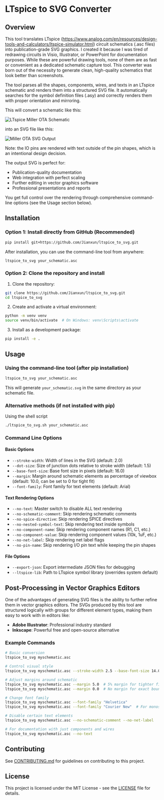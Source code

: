 # LTspice to SVG Converter

## Overview

This tool translates LTspice (https://www.analog.com/en/resources/design-tools-and-calculators/ltspice-simulator.html) circuit schematics (.asc files) into publication-grade SVG graphics. I created it because I was tired of redrawing circuits in Visio, Illustrator, or PowerPoint for documentation purposes. While these are powerful drawing tools, none of them are as fast or convenient as a dedicated schematic capture tool. This converter was born out of the necessity to generate clean, high-quality schematics that look better than screenshots.

The tool parses all the shapes, components, wires, and texts in an LTspice schematic and renders them into a structured SVG file. It automatically searches for the symbol definition files (.asy) and correctly renders them with proper orientation and mirroring.

This will convert a schematic like this:

![LTspice Miller OTA Schematic](./schematics/miller_ota_schematic.png)

into an SVG file like this:

![Miller OTA SVG Output](./schematics/miller_ota.svg)

Note: the IO pins are rendered with text outside of the pin shapes, which is an intentional design decision.

The output SVG is perfect for:
- Publication-quality documentation
- Web integration with perfect scaling
- Further editing in vector graphics software
- Professional presentations and reports

You get full control over the rendering through comprehensive command-line options (see the Usage section below).

## Installation

### Option 1: Install directly from GitHub (Recommended)

```bash
pip install git+https://github.com/Jianxun/ltspice_to_svg.git
```

After installation, you can use the command-line tool from anywhere:

```bash
ltspice_to_svg your_schematic.asc
```

### Option 2: Clone the repository and install

1. Clone the repository:
```bash
git clone https://github.com/Jianxun/ltspice_to_svg.git
cd ltspice_to_svg
```

2. Create and activate a virtual environment:
```bash
python -m venv venv
source venv/bin/activate  # On Windows: venv\Scripts\activate
```

3. Install as a development package:
```bash
pip install -e .
```

## Usage

### Using the command-line tool (after pip installation)

```bash
ltspice_to_svg your_schematic.asc
```

This will generate `your_schematic.svg` in the same directory as your schematic file.

### Alternative methods (if not installed with pip)

Using the shell script

```bash
./ltspice_to_svg.sh your_schematic.asc
```

### Command Line Options

#### Basic Options
- `--stroke-width`: Width of lines in the SVG (default: 2.0)
- `--dot-size`: Size of junction dots relative to stroke width (default: 1.5)
- `--base-font-size`: Base font size in pixels (default: 16.0)
- `--margin`: Margin around schematic elements as percentage of viewbox (default: 10.0, can be set to 0 for tight fit)
- `--font-family`: Font family for text elements (default: Arial)

#### Text Rendering Options
- `--no-text`: Master switch to disable ALL text rendering
- `--no-schematic-comment`: Skip rendering schematic comments
- `--no-spice-directive`: Skip rendering SPICE directives
- `--no-nested-symbol-text`: Skip rendering text inside symbols
- `--no-component-name`: Skip rendering component names (R1, C1, etc.)
- `--no-component-value`: Skip rendering component values (10k, 1uF, etc.)
- `--no-net-label`: Skip rendering net label flags
- `--no-pin-name`: Skip rendering I/O pin text while keeping the pin shapes

#### File Options
- `--export-json`: Export intermediate JSON files for debugging
- `--ltspice-lib`: Path to LTspice symbol library (overrides system default)

## Post-Processing in Vector Graphics Editors

One of the advantages of generating SVG files is the ability to further refine them in vector graphics editors. The SVGs produced by this tool are structured logically with groups for different element types, making them easy to work with in editors like:

- **Adobe Illustrator**: Professional industry standard
- **Inkscape**: Powerful free and open-source alternative

### Example Commands

```bash
# Basic conversion
ltspice_to_svg myschematic.asc

# Control visual style
ltspice_to_svg myschematic.asc --stroke-width 2.5 --base-font-size 14.0

# Adjust margins around schematic
ltspice_to_svg myschematic.asc --margin 5.0  # 5% margin for tighter fit
ltspice_to_svg myschematic.asc --margin 0.0  # No margin for exact bounds

# Change font family
ltspice_to_svg myschematic.asc --font-family "Helvetica"
ltspice_to_svg myschematic.asc --font-family "Courier New"  # For monospace text

# Disable certain text elements
ltspice_to_svg myschematic.asc --no-schematic-comment --no-net-label

# For documentation with just components and wires
ltspice_to_svg myschematic.asc --no-text
```

## Contributing

See [CONTRIBUTING.md](CONTRIBUTING.md) for guidelines on contributing to this project.

## License

This project is licensed under the MIT License - see the [LICENSE](LICENSE) file for details.
